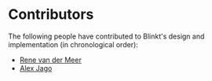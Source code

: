 # Contributors

The following people have contributed to Blinkt's design and implementation (in chronological order):

* [Rene van der Meer](https://github.com/golemparts)
* [Alex Jago](https://github.com/alexjago)
